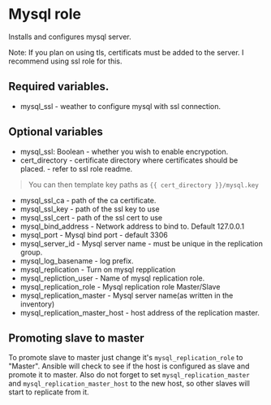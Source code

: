 # Mysql role

Installs and configures mysql server.

Note: If you plan on using tls, certificats must be added to the server.
I recommend using ssl role for this.

## Required variables.

* mysql_ssl - weather to configure mysql with ssl connection.


## Optional variables

* mysql_ssl: Boolean - whether you wish to enable encrypotion.
* cert_directory - certificate directory where certificates should be placed. - refer to ssl role readme.
> You can then template key paths as ```{{ cert_directory }}/mysql.key```

* mysql_ssl_ca - path of the ca certificate.
* mysql_ssl_key - path of the ssl key to use
* mysql_ssl_cert - path of the ssl cert to use
* mysql_bind_address - Network address to bind to. Default 127.0.0.1
* mysql_port - Mysql bind port - default 3306
* mysql_server_id - Mysql server name - must be unique in the replication group.
* mysql_log_basename - log prefix.
* mysql_replication - Turn on mysql repplication
* mysql_repliction_user - Name of mysql replication role.
* mysql_replication_role - Mysql replication role Master/Slave
* mysql_replication_master - Mysql server name(as written in the inventory)
* mysql_replication_master_host - host address of the replication master.

## Promoting slave to master
To promote slave to master just change it's `mysql_replication_role` to "Master".
Ansible will check to see if the host is configured as slave and promote it to master.
Also do not forget to set `mysql_replication_master` and `mysql_replication_master_host` to the new host, so other slaves will start to replicate from it.
